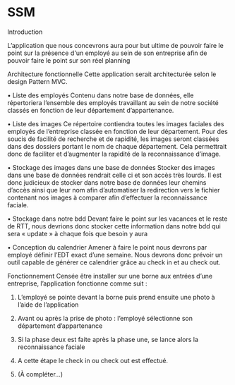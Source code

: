 SSM
===



Introduction

L’application que nous concevrons aura pour but ultime de pouvoir faire le point sur la présence d'un employé au sein de son entreprise afin de pouvoir faire le point sur son réel planning


Architecture fonctionnelle
Cette application serait architecturée selon le design Pattern MVC. 

•	Liste des employés
Contenu dans notre base de données, elle répertoriera l’ensemble des employés travaillant au sein de notre société classés en fonction de leur département d’appartenance.
 
•	Liste des images
Ce répertoire contiendra toutes les images faciales des employés de l’entreprise classée en fonction de leur département. Pour des soucis de facilité de recherche et de rapidité, les images seront classées dans des dossiers portant le nom de chaque département. Cela permettrait donc de faciliter et d’augmenter la rapidité de la reconnaissance d’image.

•	Stockage des images dans une base de données
Stocker des images dans une base de données rendrait celle ci et son accès très lourds. Il est donc judicieux de stocker dans notre base de données leur chemins d’accès ainsi que leur nom afin d’automatiser la redirection vers le fichier contenant nos images à comparer afin d’effectuer la reconnaissance faciale.

•	Stockage dans notre bdd
Devant faire le point sur les vacances et le reste de RTT, nous devrions donc stocker cette information dans notre bdd qui sera « update » à chaque fois que besoin y aura

•	Conception du calendrier
Amener à faire le point nous devrons par employé définir l’EDT exact d’une semaine. Nous devrons donc prévoir un outil capable de générer ce calendrier grâce au check in et au check out. 




Fonctionnement
Censée être installer sur une borne aux entrées d’une entreprise, l’application fonctionne comme suit : 

1.	L’employé se pointe devant la borne puis prend ensuite une photo  à l’aide de l’application

2.	Avant ou après la prise de photo : l’employé sélectionne son département d’appartenance

3.	Si la phase deux est faite après la phase une, se lance alors la reconnaissance faciale

4.	A cette étape le check in ou check out est effectué. 

5.	(À compléter…)

